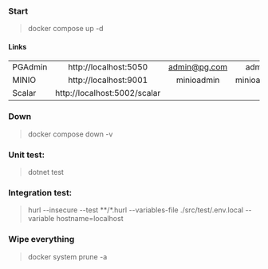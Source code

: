 
### Start
> docker compose up -d

#### Links
| | | | |
|-|:-:|:-:|:------: |
PGAdmin | http://localhost:5050 |admin@pg.com | admin
MINIO | http://localhost:9001 | minioadmin | minioadmin
Scalar | http://localhost:5002/scalar

### Down
> docker compose down -v

### Unit test:
> dotnet test

### Integration test:
> hurl --insecure --test **/*.hurl --variables-file ./src/test/.env.local --variable hostname=localhost

### Wipe everything
> docker system prune -a